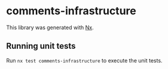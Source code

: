 # comments-infrastructure

This library was generated with [Nx](https://nx.dev).

## Running unit tests

Run `nx test comments-infrastructure` to execute the unit tests.
